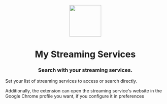 <p align="center">
<img width=100 src="assets/netflix.ico">
</p>

<h1 align="center">My Streaming Services</h1>

<h3 align="center">
Search with your streaming services.
</h3>

Set your list of streaming services to access or search directly.

Additionally, the extension can open the streaming service's website in the Google Chrome profile you want, if you configure it in preferences

